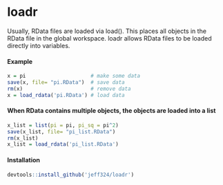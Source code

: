 # loadr

Usually, RData files are loaded via load(). This places all objects in the RData file in the global workspace.
loadr allows RData files to be loaded directly into variables. 

#### Example

``` r
x = pi                     # make some data
save(x, file= "pi.RData")  # save data
rm(x)                      # remove data
x = load_rdata('pi.RData') # load data
```

#### When RData contains multiple objects, the objects are loaded into a list

``` r
x_list = list(pi = pi, pi_sq = pi^2)
save(x_list, file= "pi_list.RData")
rm(x_list)
x_list = load_rdata('pi_list.RData')
```
#### Installation

``` r
devtools::install_github('jeff324/loadr')
```

